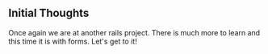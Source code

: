 ## Initial Thoughts

Once again we are at another rails project. There is much more to learn and this time
it is with forms. Let's get to it!
